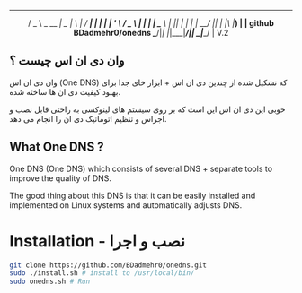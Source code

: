 <div align="center">

  ___             ____  _   _ ____  
 / _ \ _ __   ___|  _ \| \ | / ___| 
| | | | '_ \ / _ \ | | |  \| \___ \ 
| |_| | | | |  __/ |_| | |\  |___) | | github BDadmehr0/onedns
 \___/|_| |_|\___|____/|_| \_|____/  | V.2

</div>

## وان دی ان اس چیست ؟

وان دی ان اس (One DNS) که تشکیل شده از چندین دی ان اس + ابزار خای جدا برای بهبود کیفیت دی ان ها ساخته شده.

خوبی این دی ان اس این است که بر روی سیستم های لینوکسی به راحتی قابل نصب و اجراس و تنظیم اتوماتیک دی ان را انجام می دهد.
## What One DNS ?

One DNS (One DNS) which consists of several DNS + separate tools to improve the quality of DNS.

The good thing about this DNS is that it can be easily installed and implemented on Linux systems and automatically adjusts DNS.

# Installation - نصب و اجرا

```bash
git clone https://github.com/BDadmehr0/onedns.git
sudo ./install.sh # install to /usr/local/bin/
sudo onedns.sh # Run
```
